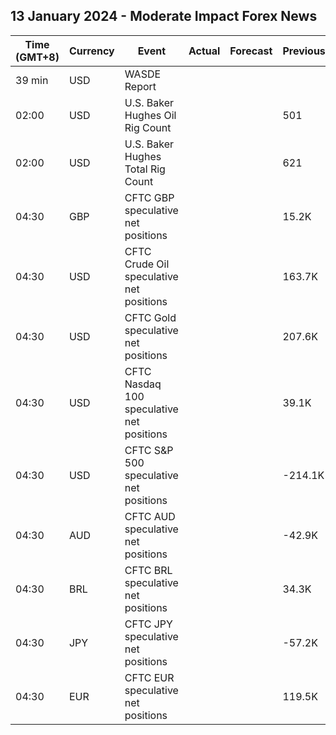 ## 13 January 2024 - Moderate Impact Forex News

| Time (GMT+8) | Currency | Event | Actual | Forecast | Previous |
|------|----------|-------|--------|----------|----------|
| 39 min | USD | WASDE Report |  |  |  |
| 02:00 | USD | U.S. Baker Hughes Oil Rig Count |  |  | 501 |
| 02:00 | USD | U.S. Baker Hughes Total Rig Count |  |  | 621 |
| 04:30 | GBP | CFTC GBP speculative net positions |  |  | 15.2K |
| 04:30 | USD | CFTC Crude Oil speculative net positions |  |  | 163.7K |
| 04:30 | USD | CFTC Gold speculative net positions |  |  | 207.6K |
| 04:30 | USD | CFTC Nasdaq 100 speculative net positions |  |  | 39.1K |
| 04:30 | USD | CFTC S&P 500 speculative net positions |  |  | -214.1K |
| 04:30 | AUD | CFTC AUD speculative net positions |  |  | -42.9K |
| 04:30 | BRL | CFTC BRL speculative net positions |  |  | 34.3K |
| 04:30 | JPY | CFTC JPY speculative net positions |  |  | -57.2K |
| 04:30 | EUR | CFTC EUR speculative net positions |  |  | 119.5K |
